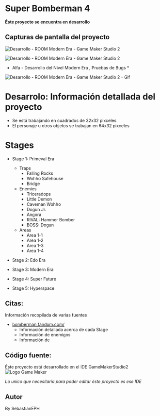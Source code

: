# Super Bomberman 4
**Éste proyecto se encuentra en desarrollo**

## Capturas de pantalla del proyecto
![Desarrollo - ROOM Modern Era - Game Maker Studio 2](https://i.imgur.com/243nZil.png)

![Desarrollo - ROOM Modern Era - Game Maker Studio 2](https://i.imgur.com/Jko6q5Q.png)

* Alfa - Desarrollo del Nivel Modern Era ,  Pruebas de Bugs *

![Desarrollo - ROOM Modern Era - Game Maker Studio 2 - Gif](https://i.imgur.com/fD77WJB.gif)
# Desarrolo: Información detallada del proyecto
- Se está trabajando en cuadrados de 32x32 pixceles
- El personaje u otros objetos se trabajan en 64x32 pixceles
# Stages

- Stage 1: Primeval Era
    - Traps
        - Falling Rocks
        - Wohho Safehouse
        - Bridge 
    - Enemies
        - Triceradops
        - Little Demon
        - Caveman Wohho
        - Dogun Jr.
        - Angora
        - RIVAL: Hammer Bomber
        - BOSS: Dogun 
    - Areas
        - Area 1-1
        - Area 1-2
        - Area 1-3
        - Area 1-4
- Stage 2: Edo Era

- Stage 3: Modern Era

- Stage 4: Super Future

- Stage 5: Hyperspace 


## Citas:
Información recopilada de varias fuentes
- [bomberman.fandom.com/](https://bomberman.fandom.com/wiki/Super_Bomberman_4)
    - Información detallada acerca de cada Stage
    - Información de enemigos 
    - Información de 



## Código fuente:
Éste proyecto está desarrollado en el IDE GameMakerStudio2 
![Logo Game Maker](https://10crack.com/wp-content/uploads/2019/12/1920-1.png)

*Lo unico que necesitaría para poder editar éste proyecto es ese IDE*
## Autor
 By SebastianEPH
